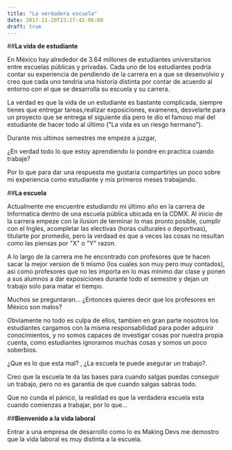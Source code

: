 ```yaml
---
title: "La verdadera escuela"
date: 2017-11-20T23:27:42-06:00
draft: true
---
```


##**La vida de estudiante**
   
En México hay alrededor de 3.64 millones de estudiantes universitarios entre escuelas públicas y privadas. Cada uno de los estudiantes podria contar su experiencia de    pendiendo de la carrera en a que se desenvolvio y creo que cada uno tendria una historia distinta por contar de acuerdo al entorno con el que se desarrolla su escuela     y su carrera.
  
La verdad es que la vida de un estudiante es bastante complicada, siempre tienes que entregar tareas,realizar exposiciones, examenes, desvelarte para un proyecto que     se entrega el siguiente día pero te dio el famoso mal del estudiante de hacer todo al último ("La vida es un riesgo hermano"). 
  
Durante mis ultimos semestres me empeze a juzgar, 

¿En verdad todo lo que estoy aprendiendo lo pondre en practica cuando trabaje?

Por lo que para dar una respuesta me gustaria compartirles un poco sobre mi experiencia como estudiante y mis primeros meses trabajando.  

##**La escuela**
 
Actualmente me encuentre estudiando mi último año en la carrera de Informatica dentro de una escuela pública ubicada en la CDMX. Al inicio de la carrera empeze con la ilusion de terminar lo mas pronto posible, cumplir con el Ingles, acompletar las electivas (horas culturales o deportivas), titularte por promedio, pero la verdaad es que a veces las cosas no resultan como las piensas por "X" o "Y" razon. 

A lo largo de la carrera me he encontrado con profesores que te hacen sacar la mejor version de ti mismo (los cuales son muy pero muy contados), asi como profesores que no les importa en lo mas minimo dar clase y ponen a sus alumnos a dar exposiciones durante todo el semestre y dejan un trabajo solo para matar el tiempo.

Muchos se preguntaran... ¿Entonces quieres decir que los profesores en México son malos?

Obviamente no todo es culpa de ellos, tambien en gran parte nosotros los estudiantes cargamos con la misma responsabilidad para poder adquirir conocimientos, y no somos capaces de investigar cosas por nuestra propia cuenta, como estudiantes ignoramos muchas cosas y somos un poco soberbios.

¿Que es lo que esta mal? , ¿La escuela te puede asegurar un trabajo?.

Creo que la escuela te da las bases para cuando salgas puedas conseguir un trabajo, pero no es garantia de que cuando salgas sabras todo. 

Que no cunda el pánico, la realidad es que la verdadera escuela esta cuando comienzas a trabajar, por lo que...

##**Bienvenido a la vida laboral**

Entrar a una empresa de desarrollo como lo es Making Devs me demostro que la vida laboral es muy distinta a la escuela.



